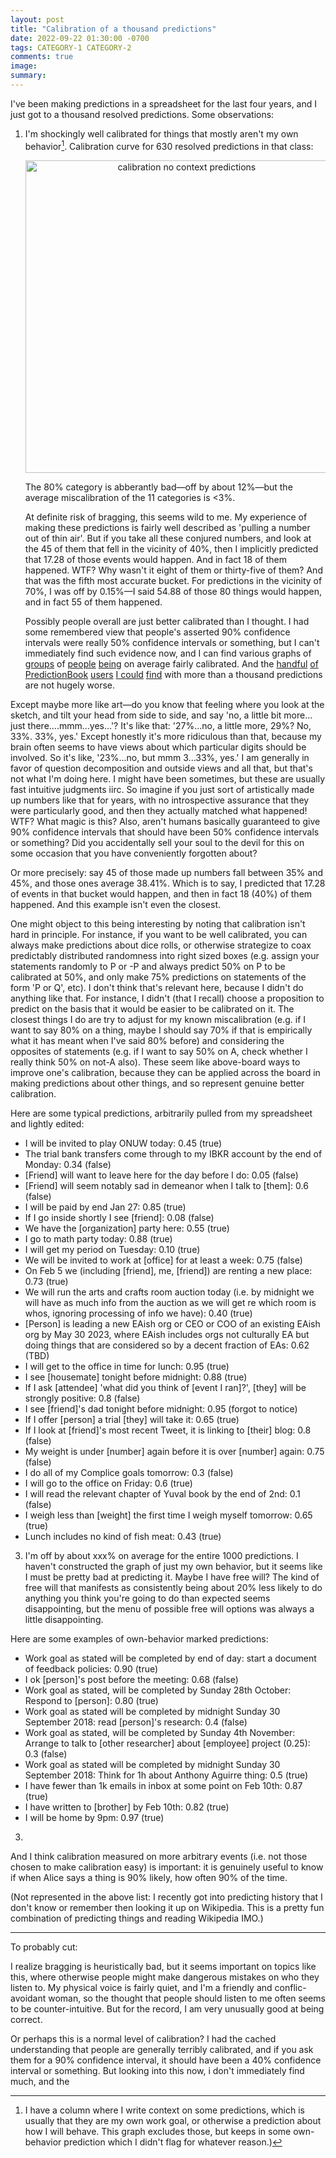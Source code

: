 ```yaml
---
layout: post
title: "Calibration of a thousand predictions"
date: 2022-09-22 01:30:00 -0700
tags: CATEGORY-1 CATEGORY-2
comments: true
image:
summary:
---
```

I've been making predictions in a spreadsheet for the last four years, and I just got to a thousand resolved predictions. Some observations:

1. I'm shockingly well calibrated for things that mostly aren't my own behavior[^1]. Calibration curve for 630 resolved predictions in that class:

	<p style="text-align:center;"><img src="https://hosting.photobucket.com/images/i/katjasgrace/Calibration_for_no-special-context_forecasts_(mostly_excluding_much_own-behavior_prediction)(1).png" alt="calibration no context predictions" width="500"/></p>

	The 80% category is abberantly bad&mdash;off by about 12%&mdash;but the average miscalibration of the 11 categories is <3%.

	At definite risk of bragging, this seems wild to me. My experience of making these predictions is fairly well described as 'pulling a number out of thin air'. But if you take all these conjured numbers, and look at the 45 of them that fell in the vicinity of 40%, then I implicitly predicted that 17.28 of those events would happen. And in fact 18 of them happened. WTF? Why wasn't it eight of them or thirty-five of them? And that was the fifth most accurate bucket. For predictions in the vicinity of 70%, I was off by 0.15%&mdash;I said 54.88 of those 80 things would happen, and in fact 55 of them happened.

	Possibly people overall are just better calibrated than I thought. I had some remembered view that people's asserted 90% confidence intervals were really 50% confidence intervals or something, but I can't immediately find such evidence now, and I can find various graphs of [groups](https://predictionbook.com/predictions) of [people](https://www.researchgate.net/figure/Color-online-Calibration-Curves-Conditional-on-When-in-the-Questions-Life-the_fig1_320911494) [being](https://goodjudgment.com/wp-content/uploads/2021/10/Superforecasters-A-Decade-of-Stochastic-Dominance.pdf) on average fairly calibrated. And the [handful](https://predictionbook.com/users/Baeboo) [of PredictionBook](https://predictionbook.com/users/Tapetum-Lucidum) [users](https://predictionbook.com/users/gwern) [I could](https://predictionbook.com/users/JoshuaZ) [find](https://predictionbook.com/users/brunoparga) with more than a thousand predictions are not hugely worse.


Except maybe more like art&mdash;do you know that feeling where you look at the sketch, and tilt your head from side to side, and say 'no, a little bit more... just there....mmm...yes...'? It's like that: '27%...no, a little more, 29%? No, 33%. 33%, yes.' Except honestly it's more ridiculous than that, because my brain often seems to have views about which particular digits should be involved. So it's like, '23%...no, but mmm 3...33%, yes.' I am generally in favor of question decomposition and outside views and all that, but that's not what I'm doing here. I might have been sometimes, but these are usually fast intuitive judgments iirc. So imagine if you just sort of artistically made up numbers like that for years, with no introspective assurance that they were particularly good, and then they actually matched what happened! WTF? What magic is this? Also, aren't humans basically guaranteed to give 90% confidence intervals that should have been 50% confidence intervals or something? Did you accidentally sell your soul to the devil for this on some occasion that you have conveniently forgotten about?

Or more precisely: say 45 of those made up numbers fall between 35% and 45%, and those ones average 38.41%. Which is to say, I predicted that 17.28 of events in that bucket would happen, and then in fact 18 (40%) of them happened. And this example isn't even the closest. 




One might object to this being interesting by noting that calibration isn't hard in principle. For instance, if you want to be well calibrated, you can always make predictions about dice rolls, or otherwise strategize to coax predictably distributed randomness into right sized boxes (e.g. assign your statements randomly to P or -P and always predict 50% on P to be calibrated at 50%, and only make 75% predictions on statements of the form 'P or Q', etc). I don't think that's relevant here, because I didn't do anything like that. For instance, I didn't (that I recall) choose a proposition to predict on the basis that it would be easier to be calibrated on it. The closest things I do are try to adjust for my known miscalibration (e.g. if I want to say 80% on a thing, maybe I should say 70% if that is empirically what it has meant when I've said 80% before) and considering the opposites of statements (e.g. if I want to say 50% on A, check whether I really think 50% on not-A also). These seem like above-board ways to improve one's calibration, because they can be applied across the board in making predictions about other things, and so represent genuine better calibration. 

Here are some typical predictions, arbitrarily pulled from my spreadsheet and lightly edited:

- I will be invited to play ONUW today: 0.45 (true)
- The trial bank transfers come through to my IBKR account by the end of Monday: 0.34 (false)
- [Friend] will want to leave here for the day before I do: 0.05 (false)
- [Friend] will seem notably sad in demeanor when I talk to [them]: 0.6 (false)
- I will be paid by end Jan 27: 0.85 (true)
- If I go inside shortly I see [friend]: 0.08 (false)
- We have the [organization] party here: 0.55 (true)
- I go to math party today: 0.88 (true)
- I will get my period on Tuesday: 0.10 (true)
- We will be invited to work at [office] for at least a week: 0.75 (false)
- On Feb 5 we (including [friend], me, [friend]) are renting a new place: 0.73 (true)
- We will run the arts and crafts room auction today (i.e. by midnight we will have as much info from the auction as we will get re which room is whos, ignoring processing of info we have): 0.40 (true)
- [Person] is leading a new EAish org or CEO or COO of an existing EAish org by May 30 2023, where EAish includes orgs not culturally EA but doing things that are considered so by a decent fraction of EAs: 0.62 (TBD)
- I will get to the office in time for lunch: 0.95 (true)
- I see [housemate] tonight before midnight: 0.88 (true)
- If I ask [attendee] 'what did you think of [event I ran]?', [they] will be strongly positive: 0.8 (false)
- I see [friend]'s dad tonight before midnight: 0.95 (forgot to notice)
- If I offer [person] a trial [they] will take it: 0.65 (true)
- If I look at [friend]'s most recent Tweet, it is linking to [their] blog: 0.8 (false)
- My weight is under [number] again before it is over [number] again: 0.75 (false)
- I do all of my Complice goals tomorrow: 0.3 (false)
- I will go to the office on Friday: 0.6 (true)
- I will read the relevant chapter of Yuval book by the end of 2nd: 0.1 (false)
- I weigh less than [weight] the first time I weigh myself tomorrow: 0.65 (true)
- Lunch includes no kind of fish meat: 0.43 (true)


<!--ex-->

3. I'm off by about xxx% on average for the entire 1000 predictions. I haven't constructed the graph of just my own behavior, but it seems like I must be pretty bad at predicting it. Maybe I have free will? The kind of free will that manifests as consistently being about 20% less likely to do anything you think you're going to do than expected seems disappointing, but the menu of possible free will options was always a little disappointing.

Here are some examples of own-behavior marked predictions:
- Work goal as stated will be completed by end of day: start a document of feedback policies: 0.90 (true)
- I ok [person]'s post before the meeting: 0.68 (false)
- Work goal as stated, will be completed by Sunday 28th October: Respond to [person]: 0.80 (true)
- Work goal as stated will be completed by midnight Sunday 30 September 2018: read [person]'s research: 0.4 (false)
- Work goal as stated, will be completed by Sunday 4th November: Arrange to talk to [other researcher] about [employee] project (0.25): 0.3 (false)
- Work goal as stated will be completed by midnight Sunday 30 September 2018: Think for 1h about Anthony Aguirre thing: 0.5 (true)
- I have fewer than 1k emails in inbox at some point on Feb 10th: 0.87 (true)
- I have written to [brother] by Feb 10th: 0.82 (true)
- I will be home by 9pm: 0.97 (true)




3.

And I think calibration measured on more arbitrary events (i.e. not those chosen to make calibration easy) is important: it is genuinely useful to know if when Alice says a thing is 90% likely, how often 90% of the time.

(Not represented in the above list: I recently got into predicting history that I don't know or remember then looking it up on Wikipedia. This is a pretty fun combination of predicting things and reading Wikipedia IMO.)


[^1]: I have a column where I write context on some predictions, which is usually that they are my own work goal, or otherwise a prediction about how I will behave. This graph excludes those, but keeps in some own-behavior prediction which I didn't flag for whatever reason.)

---
To probably cut: 

I realize bragging is heuristically bad, but it seems important on topics like this, where otherwise people might make dangerous mistakes on who they listen to. My physical voice is fairly quiet, and I'm a friendly and conflic-avoidant woman, so the thought that people should listen to me often seems to be counter-intuitive. But for the record, I am very unusually good at being correct.

Or perhaps this is a normal level of calibration? I had the cached understanding that people are generally terribly calibrated, and if you ask them for a 90% confidence interval, it should have been a 40% confidence interval or something. But looking into this now, i don't immediately find much, and the 